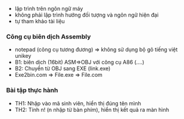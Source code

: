 - lập trình trên ngôn ngữ máy
- không phải lập trình hướng đối tượng và ngôn ngữ hiện đại
- tự tham khảo tài liệu
### Công cụ biên dịch Assembly
- notepad (công cụ tương đương)
=> không sử dụng bộ gõ tiếng việt unikey
- B1: biên dịch (16bit) ASM=>OBJ với công cụ A86 (....)
- B2: Chuyển từ OBJ sang EXE (link.exe) 
- Exe2bin.com => File.exe => File.com
### Bài tập thực hành
- TH1: Nhập vào mã sinh viên, hiển thị đúng tên mình
- TH2: Tính n! (n nhập từ bàn phím), hiển thị kết quả ra màn hình
